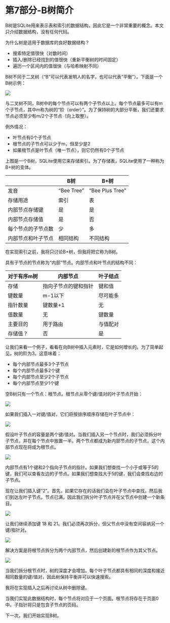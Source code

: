 # 第7部分-B树简介

B树是SQLite用来表示表和索引的数据结构，因此它是一个非常重要的概念。本文只介绍数据结构，没有任何代码。

为什么树是适用于数据库的良好数据结构？

- 搜索特定值很快（对数时间）
- 插入/删除已经找到的值很快（重新平衡树的时间固定）
- 遍历一个区间内的值很快（与哈希映射不同）

B树不同于二叉树（“B”可以代表发明人的名字，也可以代表“平衡”）。下面是一个B树示例：

![](/img/B-tree.png)

与二叉树不同，B树中的每个节点可以有两个子节点以上。每个节点最多可以有m个子节点，其中m称为树的“阶（order）”。为了保持树的大部分平衡，我们还要求节点必须至少有m/2个子节点（向上取整）。

例外情况：

- 叶节点有0个子节点
- 根节点的子节点可以少于m，但至少是2
- 如果根节点是叶节点（唯一节点），则它仍然有0个子节点

上图是一个B树，SQLite使用它来存储索引。为了存储表，SQLite使用了一种称为B+树的变体。

||B树|B+树|
|-|-|-|
|发音|“Bee Tree”|“Bee Plus Tree”|
|存储用途|索引|表|
|内部节点存储键|是|是|
|内部节点存储值|是|否|
|每个节点的子节点数|少|多|
|内部节点和叶子节点|相同结构|不同结构|

在实现索引之前，我将只讨论B+树，但我将把它称为B树。

具有子节点的节点称为“内部”节点。内部节点和叶节点的结构不同：

|对于有序m树|内部节点|叶子结点|
|-|-|-|
|存储|指向子节点的键和指针|键和值|
|键数量|m-1以下|尽可能多|
|指针数量|键数量+1|无|
|值数量|无|键数量|
|主要目的|用于路由|与值配对|
|存储值？|否|是|

让我们来看一个例子，看看在向B树中插入元素时，它是如何增长的。为了简单起见，树的阶为3。这意味着：


- 每个内部节点最多3个子节点
- 每个内部节点最多2个键
- 每个内部节点至少2个子节点
- 每个内部节点至少1个键

空B树只有一个节点：根节点。根节点从零个键/值对的叶子节点开始：

![](/img/btree1.png)

如果我们插入一对键/值对，它们将按排序顺序存储在叶子节点中：

![](/img/btree2.png)

假设叶子节点的容量是两个键/值对。当我们插入另一个节点时，我们必须拆分叶子节点，并在每个节点中放置一半。两个节点都成为新内部节点的子节点，这个内部节点现在将成为根节点。

![](/img/btree3.png)

内部节点有1个键和2个指向子节点的指针。如果我们想查找一个小于或等于5的键，我们可以查看左边的子节点。如果我们想查找大于5的键，我们会查找右边的子节点。

现在让我们插入键“2”。首先，如果它存在的话我们会在叶子节点中查找，然后我们到达左叶子节点。节点已满，因此我们拆分叶子节点并在父节点中创建一个新条目。

![](/img/btree4.png)

让我们继续添加键 18 和 21。我们必须再次拆分，但父节点中没有空间容纳另一个键/指针对。

![](/img/btree5.png)

解决方案是将根节点拆分为两个内部节点，然后创建新的根节点作为其父节点。

![](/img/btree6.png)

当我们拆分根节点时，树的深度才会增加。每个叶子节点都具有相同的深度和接近相同数量的键/值对，因此树保持平衡并可以快速搜索。

我将在实现插入之后再讨论从树中删除键。

当我们实现此数据结构时，每个节点将对应于一个页面。根节点将存在于页面0中。子指针将只是包含子节点的页码。

下一次，我们开始实现B树。

